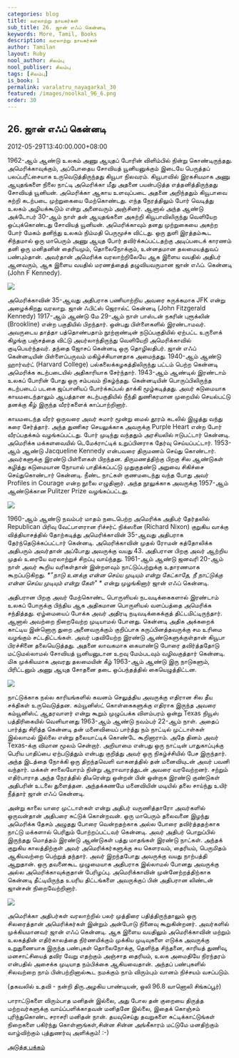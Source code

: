 ```yaml
---
categories: blog
title: வரலாற்று நாயகர்கள்
sub_title: 26. ஜான் எஃப் கென்னடி
keywords: More, Tamil, Books
description: வரலாற்று நாயகர்கள்
author: Tamilan
layout: Ruby
nool_author: சிலம்பு
nool_publiser: சிலம்பு
tags: [சிலம்பு]
is_book: 1
permalink: varalatru_nayagarkal_30
featured: /images/noolkal_96_6.png
order: 30
---
```



## 26. ஜான் எஃப் கென்னடி

2012-05-29T13:40:00.000+08:00

1962-ஆம் ஆண்டு உலகம் அணு ஆயுதப் போரின் விளிம்பில் நின்று கொண்டிருந்தது. அமெரிக்காவுக்கும், அப்போதைய சோவியத் யூனியனுக்கும் இடையே பெருத்தப் பலப்பரீட்சையாக உருவெடுத்திருந்தது கியூபா நிலவரம். கியூபாவில் இரகசியமாக அணு ஆயுதங்களை நிலை நாட்டி அமெரிக்கா மீது அதனை பயன்படுத்த எத்தனித்திருந்தது சோவியத் யூனியன். அமெரிக்கா ஆகாய உளவுப்படை அதனை அறிந்ததும் கியூபாவை சுற்றி கடற்படை முற்றுகையை மேற்கொண்டது. எந்த நேரத்திலும் போர் வெடித்து உலகம் அழியக்கூடும் என்று அனைவரும் அஞ்சினர். ஆனால் அந்த ஆண்டு அக்டோபர் 30-ஆம் நாள் தன் ஆயுதங்களை அகற்றி கியூபாவிலிருந்து வெளியேற ஒப்புக்கொண்டது சோவியத் யூனியன். அமெரிக்காவும் தனது முற்றுகையை அகற்ற போர் மேகம் தனிந்து உலகம் நிம்மதி பெருமூச்சு விட்டது. ஒரு துளி இரத்தம்கூட சிந்தமால் ஒரு மாபெரும் அணு ஆயுத போர் தவிர்க்கப்பட்டதற்கு அடிப்படைக் காரணம் தனி ஒரு மனிதனின் தைரியமும், தொலைநோக்கும், உன்னதமான தலமையத்துவப் பண்பும்தான். அவர்தான் அமெரிக்க வரலாற்றிலேயே ஆக இளைய வயதில் அதிபர் ஆனவரும், ஆக இளைய வயதில் மரணத்தைத் தழுவியவருமான ஜான் எஃப். கென்னடி (John F Kennedy).

![](http://1.bp.blogspot.com/-A_hAHST-6wY/T8NhSCfPxKI/AAAAAAAABvs/Z10-EfBDtj8/s320/John_F._Kennedy,_White_House_photo_portrait,_looking_up.jpg)

அமெரிக்காவின் 35-ஆவது அதிபராக பணியாற்றிய அவரை சுருக்கமாக JFK என்று அழைக்கிறது வரலாறு. ஜான் ஃபிட்ஸ் ஜெரால்ட் கென்னடி (John Fitzgerald Kennedy) 1917-ஆம் ஆண்டு மே 29-ஆம் நாள் பாஸ்டன் நகரின் புரூக்லின் (Brookline) என்ற பகுதியில் பிறந்தார். ஒன்பது பிள்ளைகளில் இரண்டாமவர். அவருடைய தாத்தா பத்தொண்பதாம் நூற்றாண்டின் நடுப்பகுதியில் ஏற்பட்ட உருளைக் கிழங்கு பஞ்சத்தை விட்டு அயர்லாந்திருந்து வெளியேறி அமெரிக்காவில் குடிபெயர்ந்தவர். தந்தை ஜோசப் கென்னடி ஒரு தொழிலதிபர். ஜான் எஃப் கென்னடியின் பிள்ளைப்பருவம் மகிழ்ச்சியானதாக அமைந்தது. 1940-ஆம் ஆண்டு ஹார்வர்ட் (Harvard College) பல்கலைக்கழகத்திலிருந்து பட்டம் பெற்ற கென்னடி அமெரிக்க கடற்படையில் அதிகாரியாக சேர்ந்தார். 1943-ஆம் ஆண்டில் இரண்டாம் உலகப் போரின் போது ஒரு சம்பவம் நிகழ்ந்தது. கென்னடியின் பொருப்பிலிருந்த கடற்படைப் படகை ஜப்பானியப் போர்க்கப்பல் தாக்கி மூழ்கடித்தது. அவர் கடுமையாக காயமடைந்தாலும் ஆபத்தான கடற்பகுதியில் நீந்தி துணிகரமான முறையில் செயல்பட்டு தனக்கு கீழ் இருந்த வீரர்களைக் காப்பாற்றினார்.

காயமடைந்த வீரர் ஒருவரை அவர் சுமார் மூன்று மைல் தூரம் கடலில் இழுத்து வந்து கரை சேர்த்தார். அந்த துணிகர செயலுக்காக அவருக்கு Purple Heart என்ற போர் வீரப்பதக்கம் வழங்கப்பட்டது. போர் முடிந்து வந்ததும் அரசியலில் ஈடுபட்டார் கென்னடி. அமெரிக்க மக்களவையில் டெமேக்ராட்டிக் உறுப்பினராக தேர்வு செய்யப்பட்டார். 1953-ஆம் ஆண்டு Jacqueline Kennedy என்பவரை திருமணம் செய்து கொண்டார். அவர்களுக்கு இரண்டு பிள்ளைகள் பிறந்தன. திருமணத்திற்கு பிறகு சில ஆண்டுகள் கழித்து கடுமையான நோயால் பாதிக்கப்பட்டு முதுகுதண்டு அறுவை சிகிச்சை செய்துகொண்டார் கென்னடி. நீண்ட நாட்கள் குணமடைந்து வந்த போது அவர் Profiles in Courage என்ற நூலை எழுதினார். அந்த நூலுக்காக அவருக்கு 1957-ஆம் ஆண்டுக்கான Pulitzer Prize வழங்கப்பட்டது.

![](http://1.bp.blogspot.com/-ruFweWhOQaM/T8Nhc2MB5EI/AAAAAAAABv0/JTT0X1JcaKY/s1600/jfk.jpg)

1960-ஆம் ஆண்டு நவம்பர் மாதம் நடைபெற்ற அமெரிக்க அதிபர் தேர்தலில் Republican பிரிவு வேட்பாளரான ரிச்சர்ட் நிக்ஸனை (Richard Nixon) குறுகிய வாக்கு வித்தியாசத்தில் தோற்கடித்து அமெரிக்காவின் 35-ஆவது அதிபராக தேர்ந்தெடுக்கப்பட்டார் கென்னடி. அமெரிக்காவின் முதல் ரோமன் கத்தோலிக்க அதிபரும் அவர்தான் அப்போது அவருக்கு வயது 43. அதிபரான பிறகு அவர் ஆற்றிய முதல் உரையே வரலாற்றுச் சிறப்பு வாய்ந்தது. 1961-ஆம் ஆண்டு ஜனவரி 20-ஆம் நாள் அவர் கூறிய வரிகள்தான் இன்றளவும் நாட்டுப்பற்றுக்கு உதாரணமாக கூறப்படுகிறது. _*"நாடு உனக்கு என்ன செய்ய முடியும் என்று கேட்காதே, நீ நாட்டுக்கு என்ன செய்ய முடியும் என்று கேள்" *_ என்று முழங்கினார் ஜான் எஃப் கென்னடி.

அதிபரான பிறகு அவர் மேற்கொண்ட பொருளியல் நடவடிக்கைகளால் இரண்டாம் உலகப் போருக்கு பிந்திய ஆக அதிகமான பொருளியல் வளப்பத்தை அமெரிக்க சந்தித்தது. ஏழ்மையைப் போக்க அவர் அதிரடி நடிவடிக்கைக்குத் திட்டமிட்டிருந்தார். ஆனால் அவற்றை நிறைவேற்ற முடியாமல் போனது. கென்னடி அதிக அக்கறைக் காட்டிய இன்னொரு துறை அனைவருக்கும் குறிப்பாக கருப்பினத்தவருக்கு சம உரிமை வழங்கும் சட்டதிட்டங்கள். அவர் பதவியேற்ற இரண்டு ஆண்டுகளுக்குள்தான் கியூபா பிரச்சினை தலையெடுத்தது. அதனை லாவகமாக கையாண்டு போரை தவிர்த்ததோடு மட்டுமல்லாமல் சோவியத் யூனியனுடான உறவு மேம்படவும் வழிவகுத்தார் கென்னடி. மிக முக்கியமாக அவரது தலமையின் கீழ் 1963-ஆம் ஆண்டு இரு நாடுகளும், பிரிட்டனும் அணு ஆயுத சோதனை தடை ஒப்பந்தத்தில் கையெழுத்திட்டன.

![](http://1.bp.blogspot.com/-yP3J1maTq5o/T8NjWikayaI/AAAAAAAABwE/2oVhc11FG9U/s320/Kennedy_motorcade_Dallas.jpg)

நாட்டுக்காக நல்ல காரியங்களில் கவனம் செலுத்திய அவருக்கு எதிரான சில தீய சக்திகள் உருவெடுத்தன. கம்யூனிஸ்ட் கொள்கைகளுக்கு எதிராக இருந்த அவரை கம்யூனிஸ்ட் ஆதரவாளர் என்று கூறும் முழுப்பக்க விளம்பரம் ஒன்று Texas நியூஸ் பத்திரிகையில் வெளியானது 1963-ஆம் ஆண்டு நவம்பர் 22-ஆம் நாள். அதைப் பார்த்து சிரித்த கென்னடி தன் மனைவியைப் பார்த்து நம் நாட்டில் முட்டாள்கள் இல்லாமல் இல்லை என்று தலையாட்டிக் கொண்டே கூறினாராம். அதே தினம் அவர் Texas-க்கு விமான மூலம் சென்றார். அறியாமை என்பது ஒரு நாட்டின் பாதுகாப்புக்கு பெரிய பாதிப்பை ஏற்படுத்தும் என்பது குறித்து அவர் ஒரு நிகழ்ச்சியில் பேச இருந்தார். அந்த இடத்தை நோக்கி ஒரு திறந்தவெளி வாகனத்தில் தன் மனைவியுடன் அவர் பவனி வந்தார். மக்கள் சாலையோரம் நின்று ஆராவாரத்துடன் அவரை வரவேற்றனர். சற்றும் எதிர்பாராத அந்த நேரத்தில் திடீரென்று ஒன்றன் பின் ஒன்றாக இரண்டு குண்டுகள் அதிபரின் உடலை துளைத்தன. அந்தக்கணமே மனைவியின் மடியில் தலை சாய்ந்து உயிர் நீத்தார் ஜான் எஃப் கென்னடி.

அன்று காலை யாரை முட்டாள்கள் என்று அதிபர் வருணித்தாரோ அவர்களில் ஒருவன்தான் அதிபரை சுட்டுக் கொன்றவன். ஒரு மாபெரும் தலைவனை இழந்து அமெரிக்க தேசம் அழுதது போரை வென்றதற்காக அல்ல போரை தவிர்த்ததற்காக நாட்டு மக்களால் பெரிதும் போற்றப்பட்டவர் கென்னடி. அவர் அதிபர் பொறுப்பில் இருந்தது மொத்தம் இரண்டு ஆண்டுகள் பத்து மாதங்கள் இரண்டு நாட்கள். அந்தக் குறுகிய காலத்திற்குள் அவர் அமெரிக்கர்களுக்கு சுய கெளரவம், தைரியம், பெருமிதம் ஆகியவற்றை பெற்றுத் தந்தார். அவர் இறந்தபோது அவருக்கு வயது நாற்பத்தி ஆறுதான். ஒரு தவனைகூட முழுமையாக அதிபராக இல்லாமல் போனது அவருக்கு அல்ல அமெரிக்காவுக்குதான் பேரிழப்பு. அமெரிக்காவின் முன்னேற்றத்திற்காக கென்னடி தீட்டியிருந்த உயரிய திட்டங்களை அவருக்குப் பின் அதிபரான லிண்டன் ஜான்சன் நிறைவேற்றினார்.

![](http://4.bp.blogspot.com/-RWpPHgWuchc/T8NjKolcKKI/AAAAAAAABv8/u_fE0i5Tnhs/s320/jfk+\(1\).jpg)

அமெரிக்கா அதிபர்கள் வரலாற்றில் பலர் முத்திரை பதித்திருந்தாலும் ஒரு சிலரைத்தான் அமெரிக்கர்கள் இன்றும் அன்போடு நினைவு கூறுகின்றனர். அவர்களில் முக்கியமானவர் ஜான் எஃப் கென்னடி. ஆக இளைய வயதிலும் அமெரிக்காவின் மற்றும் உலகத்தின் எதிர்காலத்தை நிர்ணயிக்கும் முக்கிய முடிவுகளை எடுக்க அவருக்கு உறுதுணையாக இருந்த பண்புகள் தொலைநோக்கு, தெளிந்த சிந்தனை, காரியத் துணிவு, மனசாட்சியைத் தவிர வேறு எதற்கும் அஞ்சாத தைரியம், உலக அமைதியே நிரந்தரம் என்பதில் அசைக்க முடியாத நம்பிக்கை ஆகியவைதான். அந்தப் பண்புகளில் சிலவற்றை நாம் பின்பற்றினால்கூட நமக்கும் நாம் விரும்பும் வானம் நிச்சயம் வசப்படும்.

(தகவலில் உதவி - நன்றி திரு.அழகிய பாண்டியன், ஒலி 96.8 வானொலி சிங்கப்பூர்)

பாராட்டுகளை விரும்பாத மனிதன் இல்லை, அது போல தன் குறையை திருத்த மற்றவர்களுக்கு வாய்ப்பளிக்காதவன் மனிதனே இல்லை, இதைக் கொஞ்சம் புரிந்துகொண்ட சராசரி மனிதன் நான். தயவுசெய்து தவறுகளை சுட்டிக்காட்டுங்கள் நிறைகளை பகிர்ந்து கொள்ளுங்கள்,சின்ன சின்ன அங்கீகாரம் மட்டுமே மனதிற்கும் வாழ்விற்கும் புத்துணர்வு அளிக்கும்! :-)

[அடுத்த பக்கம்](varalatru_nayagarkal_31)